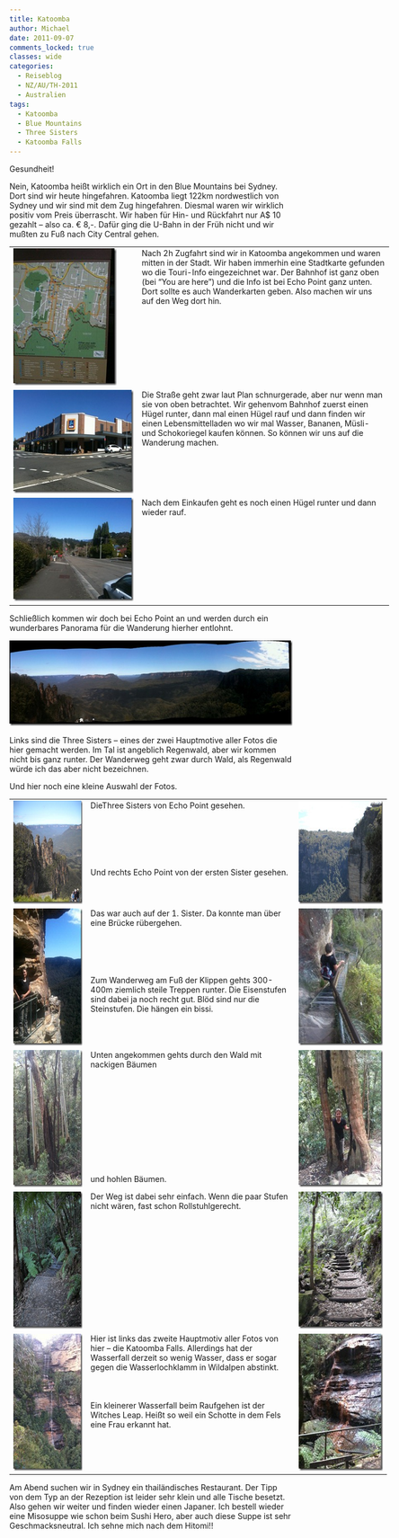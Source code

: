 ```yaml
---
title: Katoomba
author: Michael
date: 2011-09-07
comments_locked: true
classes: wide
categories:
  - Reiseblog
  - NZ/AU/TH-2011
  - Australien
tags:
  - Katoomba
  - Blue Mountains
  - Three Sisters
  - Katoomba Falls
---
```


<p>Gesundheit!</p>
<p>Nein, Katoomba hei&szlig;t wirklich ein Ort in den Blue Mountains bei Sydney. Dort sind wir heute hingefahren. Katoomba liegt 122km nordwestlich von Sydney und wir sind mit dem Zug hingefahren. Diesmal waren wir wirklich positiv vom Preis &uuml;berrascht. Wir haben f&uuml;r Hin- und R&uuml;ckfahrt nur A$ 10 gezahlt &ndash; also ca. &euro; 8,-. Daf&uuml;r ging die U-Bahn in der Fr&uuml;h nicht und wir mu&szlig;ten zu Fu&szlig; nach City Central gehen.</p>
<table style="width: 676px;" border="0" cellspacing="0" cellpadding="2">
<tbody>
<tr>
<td valign="top" width="225"><a href="/assets/images/2011/09/IMG_1075.jpg"><img src="/assets/images/2011/09/IMG_1075_thumb.jpg" width="184" height="244" alt="IMG_1075" border="0" /></a></td>
<td valign="top" width="449">Nach 2h Zugfahrt sind wir in Katoomba angekommen und waren mitten in der Stadt. Wir haben immerhin eine Stadtkarte gefunden wo die Touri-Info eingezeichnet war. Der Bahnhof ist ganz oben (bei &ldquo;You are here&rdquo;) und die Info ist bei Echo Point ganz unten. Dort sollte es auch Wanderkarten geben. Also machen wir uns auf den Weg dort hin.</td>
</tr>
<tr>
<td valign="top" width="225"><a href="/assets/images/2011/09/IMG_1076.jpg"><img src="/assets/images/2011/09/IMG_1076_thumb.jpg" width="244" height="184" alt="IMG_1076" border="0" /></a></td>
<td valign="top" width="449">Die Stra&szlig;e geht zwar laut Plan schnurgerade, aber nur wenn man sie von oben betrachtet. Wir gehenvom Bahnhof zuerst einen H&uuml;gel runter, dann mal einen H&uuml;gel rauf und dann finden wir einen Lebensmittelladen wo wir mal Wasser, Bananen, M&uuml;sli- und Schokoriegel kaufen k&ouml;nnen. So k&ouml;nnen wir uns auf die Wanderung machen.</td>
</tr>
<tr>
<td valign="top" width="225"><a href="/assets/images/2011/09/IMG_1077.jpg"><img src="/assets/images/2011/09/IMG_1077_thumb.jpg" width="244" height="184" alt="IMG_1077" border="0" /></a></td>
<td valign="top" width="449">Nach dem Einkaufen geht es noch einen H&uuml;gel runter und dann wieder rauf.</td>
</tr>
</tbody>
</table>
<p>Schlie&szlig;lich kommen wir doch bei Echo Point an und werden durch ein wunderbares Panorama f&uuml;r die Wanderung hierher entlohnt.</p>
<p><a href="/assets/images/2011/09/IMG_1078.jpg"><img src="/assets/images/2011/09/IMG_1078_thumb.jpg" width="672" height="152" alt="IMG_1078" border="0" /></a></p>
<p>Links sind die Three Sisters &ndash; eines der zwei Hauptmotive aller Fotos die hier gemacht werden. Im Tal ist angeblich Regenwald, aber wir kommen nicht bis ganz runter. Der Wanderweg geht zwar durch Wald, als Regenwald w&uuml;rde ich das aber nicht bezeichnen.</p>
<p>Und hier noch eine kleine Auswahl der Fotos.</p>
<table style="width: 672px;" border="0" cellspacing="0" cellpadding="2">
<tbody>
<tr>
<td valign="top" width="133"><a href="/assets/images/2011/09/DSCN1928.jpg"><img src="/assets/images/2011/09/DSCN1928_thumb.jpg" width="244" height="184" alt="DSCN1928" border="0" /></a></td>
<td valign="top" width="375">DieThree Sisters von Echo Point gesehen. <br /> <br /> <br /> <br /> <br /> <br /> <br />Und rechts Echo Point von der ersten Sister gesehen.</td>
<td valign="top" width="162"><a href="/assets/images/2011/09/DSCN1939.jpg"><img src="/assets/images/2011/09/DSCN1939_thumb.jpg" width="244" height="184" alt="DSCN1939" border="0" /></a></td>
</tr>
<tr>
<td valign="top" width="133"><a href="/assets/images/2011/09/IMG_1084.jpg"><img src="/assets/images/2011/09/IMG_1084_thumb.jpg" width="184" height="244" alt="IMG_1084" border="0" /></a></td>
<td valign="top" width="375">Das war auch auf der 1. Sister. Da konnte man &uuml;ber eine Br&uuml;cke r&uuml;bergehen. <br /> <br /> <br /> <br /> <br /> <br />Zum Wanderweg am Fu&szlig; der Klippen gehts 300-400m ziemlich steile Treppen runter. Die Eisenstufen sind dabei ja noch recht gut. Bl&ouml;d sind nur die Steinstufen. Die h&auml;ngen ein bissi.</td>
<td valign="top" width="162"><a href="/assets/images/2011/09/IMG_1085.jpg"><img src="/assets/images/2011/09/IMG_1085_thumb.jpg" width="184" height="244" alt="IMG_1085" border="0" /></a></td>
</tr>
<tr>
<td valign="top" width="133"><a href="/assets/images/2011/09/IMG_1090.jpg"><img src="/assets/images/2011/09/IMG_1090_thumb.jpg" width="184" height="244" alt="IMG_1090" border="0" /></a></td>
<td valign="top" width="375">Unten angekommen gehts durch den Wald mit nackigen B&auml;umen <br /> <br /> <br /> <br /> <br /> <br /> <br /> <br /> <br /> <br /> <br /> <br />und hohlen B&auml;umen.</td>
<td valign="top" width="162"><a href="/assets/images/2011/09/IMG_1091.jpg"><img src="/assets/images/2011/09/IMG_1091_thumb.jpg" width="184" height="244" alt="IMG_1091" border="0" /></a></td>
</tr>
<tr>
<td valign="top" width="133"><a href="/assets/images/2011/09/DSCN1950.jpg"><img src="/assets/images/2011/09/DSCN1950_thumb.jpg" width="184" height="244" alt="DSCN1950" border="0" /></a></td>
<td valign="top" width="375">Der Weg ist dabei sehr einfach. Wenn die paar Stufen nicht w&auml;ren, fast schon Rollstuhlgerecht.</td>
<td valign="top" width="162"><a href="/assets/images/2011/09/DSCN1952.jpg"><img src="/assets/images/2011/09/DSCN1952_thumb.jpg" width="184" height="244" alt="DSCN1952" border="0" /></a></td>
</tr>
<tr>
<td valign="top" width="133"><a href="/assets/images/2011/09/IMG_1097.jpg"><img src="/assets/images/2011/09/IMG_1097_thumb.jpg" width="184" height="244" alt="IMG_1097" border="0" /></a></td>
<td valign="top" width="375">Hier ist links das zweite Hauptmotiv aller Fotos von hier &ndash; die Katoomba Falls. Allerdings hat der Wasserfall derzeit so wenig Wasser, dass er sogar gegen die Wasserlochklamm in Wildalpen abstinkt. <br /> <br /> <br /> <br />Ein kleinerer Wasserfall beim Raufgehen ist der Witches Leap. Hei&szlig;t so weil ein Schotte in dem Fels eine Frau erkannt hat.</td>
<td valign="top" width="162"><a href="/assets/images/2011/09/IMG_1107.jpg"><img src="/assets/images/2011/09/IMG_1107_thumb.jpg" width="184" height="244" alt="IMG_1107" border="0" /></a></td>
</tr>
</tbody>
</table>
<p>Am Abend suchen wir in Sydney ein thail&auml;ndisches Restaurant. Der Tipp von dem Typ an der Rezeption ist leider sehr klein und alle Tische besetzt. Also gehen wir weiter und finden wieder einen Japaner. Ich bestell wieder eine Misosuppe wie schon beim Sushi Hero, aber auch diese Suppe ist sehr Geschmacksneutral. Ich sehne mich nach dem Hitomi!!</p>
